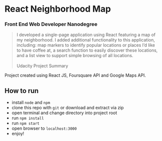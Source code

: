 # React Neighborhood Map
### Front End Web Developer Nanodegree

> I developed a single-page application using React featuring a map of my neighborhood. I added additional functionality to this application, including: map markers to identify popular locations or places I’d like to have coffee at, a search function to easily discover these locations, and a list view to support simple browsing of all locations.
<br/><br/>
> Udacity Project Summary

Project created using React JS, Foursquare API and Google Maps API. <br/>

## How to run
* install `node` and `npm`
* clone this repo with `git` or download and extract via zip
* open terminal and change directory into project root
* run `npm install`
* run `npm start`
* open browser to `localhost:3000`
* enjoy!